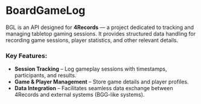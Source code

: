 # BoardGameLog

BGL is an API designed for **4Records** — a project dedicated to tracking and managing tabletop gaming sessions. It
provides structured data handling for recording game sessions, player statistics, and other relevant details.

### Key Features:

- **Session Tracking** – Log gameplay sessions with timestamps, participants, and results.
- **Game & Player Management** – Store game details and player profiles.
- **Data Integration** – Facilitates seamless data exchange between 4Records and external systems (BGG-like systems).

